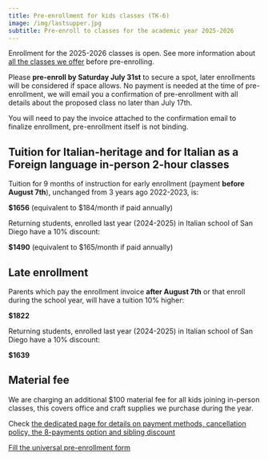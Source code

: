 ```yaml
---
title: Pre-enrollment for kids classes (TK-6)
image: /img/lastsupper.jpg
subtitle: Pre-enroll to classes for the academic year 2025-2026
---
```


Enrollment for the 2025-2026 classes is open.
See more information about [all the classes we offer](/classes) before pre-enrolling.

Please **pre-enroll by Saturday July 31st** to secure a spot, later enrollments will be considered if space allows.
No payment is needed at the time of pre-enrollment, we will email you a confirmation of pre-enrollment with all details about the proposed class no later than July 17th.

You will need to pay the invoice attached to the confirmation email to finalize enrollment, pre-enrollment itself is not binding.

## Tuition for Italian-heritage and for Italian as a Foreign language in-person 2-hour classes

Tuition for 9 months of instruction for early enrollment (payment **before August 7th**), unchanged from 3 years ago 2022-2023, is:

**$1656** (equivalent to $184/month if paid annually)

Returning students, enrolled last year (2024-2025) in Italian school of San Diego have a 10% discount:

**$1490** (equivalent to $165/month if paid annually)

## Late enrollment

Parents which pay the enrollment invoice **after August 7th** or that enroll during the school year, will have a tuition 10% higher:

**$1822**

Returning students, enrolled last year (2024-2025) in Italian school of San Diego have a 10% discount:

**$1639**

## Material fee

We are charging an additional $100 material fee for all kids joining in-person classes, this covers office and craft supplies we purchase during the year.

Check [the dedicated page for details on payment methods, cancellation policy, the 8-payments option and sibling discount](/tuition-payment)

<div class="tc">
<a href="https://docs.google.com/forms/d/e/1FAIpQLSd4sac0Y2wdTd9gm2AF1Y9uuVPPyJzHfHEphJPA1iYPkrP43g/viewform?usp=sf_link" class="btn raise">Fill the universal pre-enrollment form</a>
</div>
